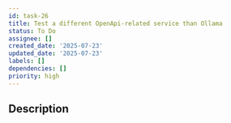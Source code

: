 ```yaml
---
id: task-26
title: Test a different OpenApi-related service than Ollama
status: To Do
assignee: []
created_date: '2025-07-23'
updated_date: '2025-07-23'
labels: []
dependencies: []
priority: high
---
```


## Description
